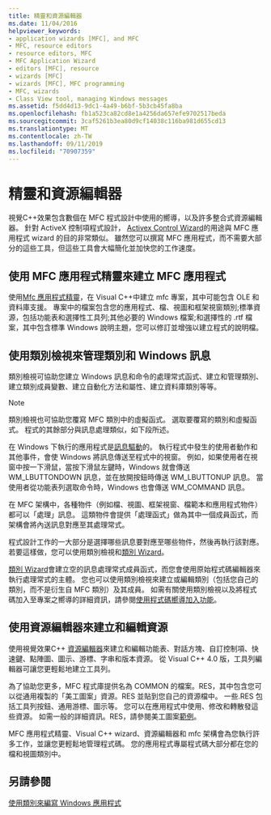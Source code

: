 ```yaml
---
title: 精靈和資源編輯器
ms.date: 11/04/2016
helpviewer_keywords:
- application wizards [MFC], and MFC
- MFC, resource editors
- resource editors, MFC
- MFC Application Wizard
- editors [MFC], resource
- wizards [MFC]
- wizards [MFC], MFC programming
- MFC, wizards
- Class View tool, managing Windows messages
ms.assetid: f5dd4d13-9dc1-4a49-b6bf-5b3cb45fa8ba
ms.openlocfilehash: fb1a523ca82cd8e1a4256da657efe9702517beda
ms.sourcegitcommit: 3caf5261b3ea80d9cf14038c116ba981d655cd13
ms.translationtype: MT
ms.contentlocale: zh-TW
ms.lasthandoff: 09/11/2019
ms.locfileid: "70907359"
---
```

# <a name="wizards-and-the-resource-editors"></a>精靈和資源編輯器

視覺C++效果包含數個在 MFC 程式設計中使用的嚮導，以及許多整合式資源編輯器。 針對 ActiveX 控制項程式設計， [Activex Control Wizard](../mfc/reference/mfc-activex-control-wizard.md)的用途與 MFC 應用程式 wizard 的目的非常類似。 雖然您可以撰寫 MFC 應用程式，而不需要大部分的這些工具，但這些工具會大幅簡化並加快您的工作速度。

##  <a name="_core_use_appwizard_to_create_an_mfc_application"></a>使用 MFC 應用程式精靈來建立 MFC 應用程式

使用[Mfc 應用程式精靈](../mfc/reference/mfc-application-wizard.md)，在 Visual C++中建立 mfc 專案，其中可能包含 OLE 和資料庫支援。 專案中的檔案包含您的應用程式、檔、視圖和框架視窗類別;標準資源，包括功能表和選擇性工具列;其他必要的 Windows 檔案;和選擇性的 .rtf 檔案，其中包含標準 Windows 說明主題，您可以修訂並增強以建立程式的說明檔。

##  <a name="_core_use_classwizard_to_manage_classes_and_windows_messages"></a>使用類別檢視來管理類別和 Windows 訊息

類別檢視可協助您建立 Windows 訊息和命令的處理常式函式、建立和管理類別、建立類別成員變數、建立自動化方法和屬性、建立資料庫類別等等。

> [!NOTE]
>  類別檢視也可協助您覆寫 MFC 類別中的虛擬函式。 選取要覆寫的類別和虛擬函式。 程式的其餘部分與訊息處理類似，如下段所述。

在 Windows 下執行的應用程式是[訊息驅動](../mfc/message-handling-and-mapping.md)的。 執行程式中發生的使用者動作和其他事件，會使 Windows 將訊息傳送至程式中的視窗。 例如，如果使用者在視窗中按一下滑鼠，當按下滑鼠左鍵時，Windows 就會傳送 WM_LBUTTONDOWN 訊息，並在放開按鈕時傳送 WM_LBUTTONUP 訊息。 當使用者從功能表列選取命令時，Windows 也會傳送 WM_COMMAND 訊息。

在 MFC 架構中，各種物件（例如檔、視圖、框架視窗、檔範本和應用程式物件）都可以「處理」訊息。 這類物件會提供「處理函式」做為其中一個成員函式，而架構會將內送訊息對應至其處理常式。

程式設計工作的一大部分是選擇哪些訊息要對應至哪些物件，然後再執行該對應。 若要這樣做，您可以使用類別檢視和[類別 Wizard](reference/mfc-class-wizard.md)。

[類別 Wizard](reference/mfc-class-wizard.md)會建立空的訊息處理常式成員函式，而您會使用原始程式碼編輯器來執行處理常式的主體。 您也可以使用類別檢視來建立或編輯類別（包括您自己的類別，而不是衍生自 MFC 類別）及其成員。 如需有關使用類別檢視以及將程式碼加入至專案之嚮導的詳細資訊，請參閱[使用程式碼嚮導加入功能](../ide/adding-functionality-with-code-wizards-cpp.md)。

##  <a name="_core_use_the_resource_editors_to_create_and_edit_resources"></a>使用資源編輯器來建立和編輯資源

使用視覺效果C++ [資源編輯器](../windows/resource-editors.md)來建立和編輯功能表、對話方塊、自訂控制項、快速鍵、點陣圖、圖示、游標、字串和版本資源。 從 Visual C++ 4.0 版，工具列編輯器可讓您更輕鬆地建立工具列。

為了協助您更多，MFC 程式庫提供名為 COMMON 的檔案。RES，其中包含您可以從通用複製的「美工圖案」資源。RES 並貼到您自己的資源檔中。 一些.RES 包括工具列按鈕、通用游標、圖示等。 您可以在應用程式中使用、修改和轉散發這些資源。 如需一般的詳細資訊。RES，請參閱美工圖案[範例](../overview/visual-cpp-samples.md)。

MFC 應用程式精靈、Visual C++ wizard、資源編輯器和 mfc 架構會為您執行許多工作，並讓您更輕鬆地管理程式碼。 您的應用程式專屬程式碼大部分都在您的檔和視圖類別中。

## <a name="see-also"></a>另請參閱

[使用類別來編寫 Windows 應用程式](../mfc/using-the-classes-to-write-applications-for-windows.md)
